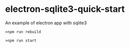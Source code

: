 # electron-sqlite3-quick-start

An example of electron app with sqlite3

````
>npm run rebuild

>npm run start
````